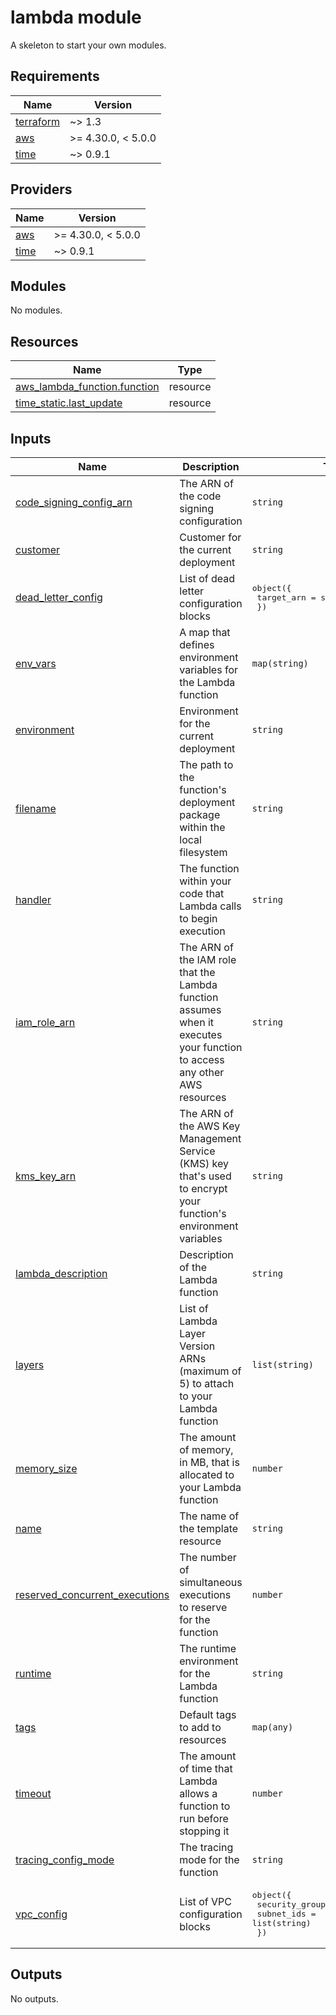 # lambda module

A skeleton to start your own modules.

<!-- BEGINNING OF PRE-COMMIT-TERRAFORM DOCS HOOK -->
## Requirements

| Name | Version |
|------|---------|
| <a name="requirement_terraform"></a> [terraform](#requirement\_terraform) | ~> 1.3 |
| <a name="requirement_aws"></a> [aws](#requirement\_aws) | >= 4.30.0, < 5.0.0 |
| <a name="requirement_time"></a> [time](#requirement\_time) | ~> 0.9.1 |

## Providers

| Name | Version |
|------|---------|
| <a name="provider_aws"></a> [aws](#provider\_aws) | >= 4.30.0, < 5.0.0 |
| <a name="provider_time"></a> [time](#provider\_time) | ~> 0.9.1 |

## Modules

No modules.

## Resources

| Name | Type |
|------|------|
| [aws_lambda_function.function](https://registry.terraform.io/providers/hashicorp/aws/latest/docs/resources/lambda_function) | resource |
| [time_static.last_update](https://registry.terraform.io/providers/hashicorp/time/latest/docs/resources/static) | resource |

## Inputs

| Name | Description | Type | Default | Required |
|------|-------------|------|---------|:--------:|
| <a name="input_code_signing_config_arn"></a> [code\_signing\_config\_arn](#input\_code\_signing\_config\_arn) | The ARN of the code signing configuration | `string` | `null` | no |
| <a name="input_customer"></a> [customer](#input\_customer) | Customer for the current deployment | `string` | `""` | no |
| <a name="input_dead_letter_config"></a> [dead\_letter\_config](#input\_dead\_letter\_config) | List of dead letter configuration blocks | <pre>object({<br>    target_arn = string<br>  })</pre> | `null` | no |
| <a name="input_env_vars"></a> [env\_vars](#input\_env\_vars) | A map that defines environment variables for the Lambda function | `map(string)` | `{}` | no |
| <a name="input_environment"></a> [environment](#input\_environment) | Environment for the current deployment | `string` | `""` | no |
| <a name="input_filename"></a> [filename](#input\_filename) | The path to the function's deployment package within the local filesystem | `string` | `""` | no |
| <a name="input_handler"></a> [handler](#input\_handler) | The function within your code that Lambda calls to begin execution | `string` | `"lambda_function.lambda_handler"` | no |
| <a name="input_iam_role_arn"></a> [iam\_role\_arn](#input\_iam\_role\_arn) | The ARN of the IAM role that the Lambda function assumes when it executes your function to access any other AWS resources | `string` | n/a | yes |
| <a name="input_kms_key_arn"></a> [kms\_key\_arn](#input\_kms\_key\_arn) | The ARN of the AWS Key Management Service (KMS) key that's used to encrypt your function's environment variables | `string` | `null` | no |
| <a name="input_lambda_description"></a> [lambda\_description](#input\_lambda\_description) | Description of the Lambda function | `string` | `""` | no |
| <a name="input_layers"></a> [layers](#input\_layers) | List of Lambda Layer Version ARNs (maximum of 5) to attach to your Lambda function | `list(string)` | `[]` | no |
| <a name="input_memory_size"></a> [memory\_size](#input\_memory\_size) | The amount of memory, in MB, that is allocated to your Lambda function | `number` | `128` | no |
| <a name="input_name"></a> [name](#input\_name) | The name of the template resource | `string` | `"my-template"` | no |
| <a name="input_reserved_concurrent_executions"></a> [reserved\_concurrent\_executions](#input\_reserved\_concurrent\_executions) | The number of simultaneous executions to reserve for the function | `number` | `1000` | no |
| <a name="input_runtime"></a> [runtime](#input\_runtime) | The runtime environment for the Lambda function | `string` | `"python3.8"` | no |
| <a name="input_tags"></a> [tags](#input\_tags) | Default tags to add to resources | `map(any)` | `{}` | no |
| <a name="input_timeout"></a> [timeout](#input\_timeout) | The amount of time that Lambda allows a function to run before stopping it | `number` | `3` | no |
| <a name="input_tracing_config_mode"></a> [tracing\_config\_mode](#input\_tracing\_config\_mode) | The tracing mode for the function | `string` | `"PassThrough"` | no |
| <a name="input_vpc_config"></a> [vpc\_config](#input\_vpc\_config) | List of VPC configuration blocks | <pre>object({<br>    security_group_ids = list(string)<br>    subnet_ids         = list(string)<br>  })</pre> | `null` | no |

## Outputs

No outputs.
<!-- END OF PRE-COMMIT-TERRAFORM DOCS HOOK -->
